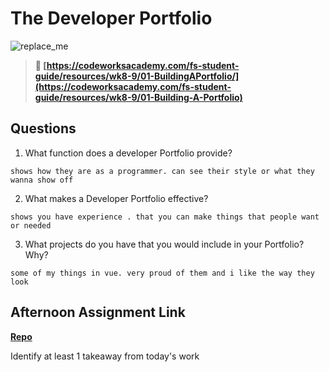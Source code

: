 # The Developer Portfolio

![replace_me](https://codeworks.blob.core.windows.net/public/assets/img/illustrations/placeholder.svg)

> **📖 [https://codeworksacademy.com/fs-student-guide/resources/wk8-9/01-BuildingAPortfolio/](https://codeworksacademy.com/fs-student-guide/resources/wk8-9/01-Building-A-Portfolio)**

## Questions

1. What function does a developer Portfolio provide?
```
shows how they are as a programmer. can see their style or what they wanna show off
```

2. What makes a Developer Portfolio effective?
```
shows you have experience . that you can make things that people want or needed
```

3. What projects do you have that you would include in your Portfolio? Why?
```
some of my things in vue. very proud of them and i like the way they look
```

## Afternoon Assignment Link

**[Repo](https://github.com/TriLe1122/<ASSIGNMENT_REPO>)**

Identify at least 1 takeaway from today's work
